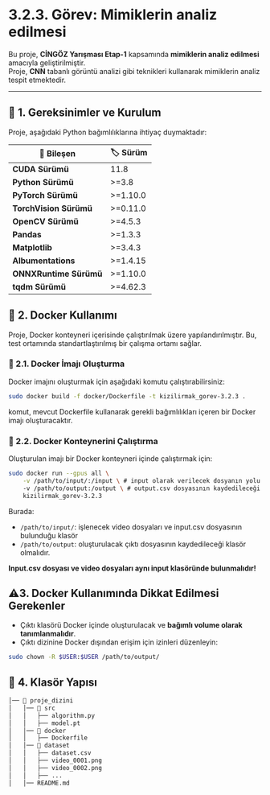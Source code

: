 # **3.2.3. Görev: Mimiklerin analiz edilmesi**

Bu proje, **CİNGÖZ Yarışması Etap-1** kapsamında **mimiklerin analiz edilmesi** amacıyla geliştirilmiştir.  
Proje, **CNN** tabanlı görüntü analizi gibi teknikleri kullanarak mimiklerin analiz tespit etmektedir.

---

## **📌 1. Gereksinimler ve Kurulum**

Proje, aşağıdaki Python bağımlılıklarına ihtiyaç duymaktadır:

| 🔧 Bileşen             | 🏷️ Sürüm |
| ---------------------- | -------- |
| **CUDA Sürümü**        | 11.8     |
| **Python Sürümü**      | >=3.8    |
| **PyTorch Sürümü**     | >=1.10.0 |
| **TorchVision Sürümü** | >=0.11.0 |
| **OpenCV Sürümü**      | >=4.5.3  |
| **Pandas**             | >=1.3.3  |
| **Matplotlib**         | >=3.4.3  |
| **Albumentations**     | >=1.4.15 |
| **ONNXRuntime Sürümü** | >=1.10.0 |
| **tqdm Sürümü**        | >=4.62.3 |

## **🐳 2. Docker Kullanımı**

Proje, Docker konteyneri içerisinde çalıştırılmak üzere yapılandırılmıştır.
Bu, test ortamında standartlaştırılmış bir çalışma ortamı sağlar.

### **📌 2.1. Docker İmajı Oluşturma**

Docker imajını oluşturmak için aşağıdaki komutu çalıştırabilirsiniz:

```bash
sudo docker build -f docker/Dockerfile -t kizilirmak_gorev-3.2.3 .
```

komut, mevcut Dockerfile kullanarak gerekli bağımlılıkları içeren bir Docker imajı oluşturacaktır.

### **📌 2.2. Docker Konteynerini Çalıştırma**

Oluşturulan imajı bir Docker konteyneri içinde çalıştırmak için:

```bash
sudo docker run --gpus all \
    -v /path/to/input/:/input \ # input olarak verilecek dosyanın yolu (Not: input olarak verilecek CSV dosyası ve video dosyaları ile aynı dizinde bulunmalıdır.)
    -v /path/to/output:/output \ # output.csv dosyasının kaydedileceği local (HOST) dizin
    kizilirmak_gorev-3.2.3
```

Burada:

- `/path/to/input/`: işlenecek video dosyaları ve input.csv dosyasının bulunduğu klasör
- `/path/to/output`: oluşturulacak çıktı dosyasının kaydedileceği klasör olmalıdır.

**Input.csv dosyası ve video dosyaları aynı input klasöründe bulunmalıdır!**

## **⚠️3. Docker Kullanımında Dikkat Edilmesi Gerekenler**

- Çıktı klasörü Docker içinde oluşturulacak ve **bağımlı volume olarak tanımlanmalıdır**.
- Çıktı dizinine Docker dışından erişim için izinleri düzenleyin:

```bash
sudo chown -R $USER:$USER /path/to/output/
```

## **📂 4. Klasör Yapısı**

```bash
│── 📂 proje_dizini
│   │── 📂 src
│   │   ├── algorithm.py
│   │   ├── model.pt
│   │── 📂 docker
│   │   ├── Dockerfile
│   │── 📂 dataset
│   │   ├── dataset.csv
│   │   ├── video_0001.png
│   │   ├── video_0002.png
│   │   ├── ...
│   │── README.md
```
